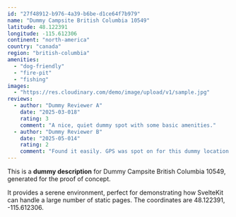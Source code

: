 ```yaml
---
id: "27f48912-b976-4a39-b6be-d1ce64f7b979"
name: "Dummy Campsite British Columbia 10549"
latitude: 48.122391
longitude: -115.612306
continent: "north-america"
country: "canada"
region: "british-columbia"
amenities:
  - "dog-friendly"
  - "fire-pit"
  - "fishing"
images:
  - "https://res.cloudinary.com/demo/image/upload/v1/sample.jpg"
reviews:
  - author: "Dummy Reviewer A"
    date: "2025-03-018"
    rating: 3
    comment: "A nice, quiet dummy spot with some basic amenities."
  - author: "Dummy Reviewer B"
    date: "2025-05-014"
    rating: 2
    comment: "Found it easily. GPS was spot on for this dummy location."
---
```


This is a **dummy description** for Dummy Campsite British Columbia 10549, generated for the proof of concept.

It provides a serene environment, perfect for demonstrating how SvelteKit can handle a large number of static pages. The coordinates are 48.122391, -115.612306.
